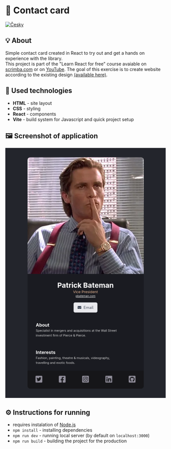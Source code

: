 # 🪪 Contact card

<a href="README-cs.md">
    <img alt="Česky" src="https://img.shields.io/badge/%C4%8Cesk%C3%BD%20p%C5%99eklad-%F0%9F%87%A8%F0%9F%87%BF-informational?style=flat-square">
</a>

## 💡 About

Simple contact card created in React to try out and
get a hands on experience with the library.   
This project is part of the "Learn React for free"
course avaiable on [scrimba.com](https://scrimba.com/learn/learnreact) or
on [YouTube](https://youtu.be/bMknfKXIFA8?t=8450).
The goal of this exercise is to create website according
to the existing design
[(available here)](https://www.figma.com/file/4ctPLUvIn5b5Ep6YPOZWWd/Digital-Business-Card?node-id=0%3A1).

## 🧰 Used technologies

- **HTML** - site layout
- **CSS** - styling
- **React** - components
- **Vite** - build system for Javascript and quick project setup

## 🖼️ Screenshot of application

![Screenshot of application](../resources/screenshot.png)

## ⚙️ Instructions for running

- requires instalation of [Node.js](https://nodejs.org/en/)
- `npm install` - installing dependencies
- `npm run dev` - running local server (by default on `localhost:3000`)
- `npm run build` - building the project for the production